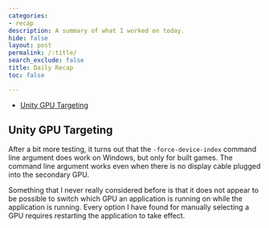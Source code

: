 ```yaml
---
categories:
- recap
description: A summary of what I worked on today.
hide: false
layout: post
permalink: /:title/
search_exclude: false
title: Daily Recap
toc: false

---
```


* [Unity GPU Targeting](#unity-gpu-targeting)

  

## Unity GPU Targeting

After a bit more testing, it turns out that the `-force-device-index` command line argument does work on Windows, but only for built games. The command line argument works even when there is no display cable plugged into the secondary GPU.

Something that I never really considered before is that it does not appear to be possible to switch which GPU an application is running on while the application is running. Every option I have found for manually selecting a GPU requires restarting the application to take effect.

